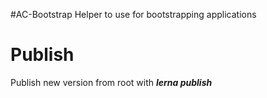 #AC-Bootstrap
Helper to use for bootstrapping applications

# Publish
Publish new version from root with ***lerna publish***
